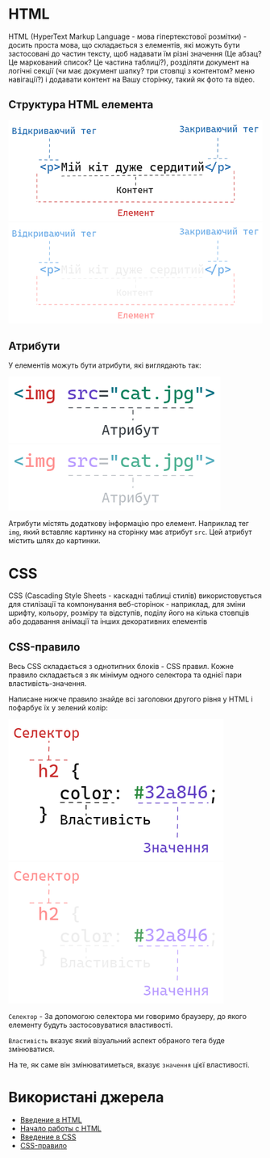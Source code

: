 # HTML

HTML (HyperText Markup Language - мова гіпертекстової розмітки) - досить проста мова, що складається з елементів, які можуть бути застосовані до частин тексту, щоб надавати їм різні значення (Це абзац? Це маркований список? Це частина таблиці?), розділяти документ на логічні секції (чи має документ шапку? три стовпці з контентом? меню навігації?) і додавати контент на Вашу сторінку, такий як фото та відео.

## Структура HTML елемента

![Структура HTML елемента](/web/img/html-element.png#gh-light-mode-only)![Структура HTML елемента](/web/img/html-element-dark.png#gh-dark-mode-only)

## Атрибути

У елементів можуть бути атрибути, які виглядають так:

![Атрибут](/web/img/attribute.png#gh-light-mode-only)![Атрибут](/web/img/attribute-dark.png#gh-dark-mode-only)

Атрибути містять додаткову інформацію про елемент. Наприклад тег `img`, який вставляє картинку на сторінку має атрибут `src`. Цей атрибут містить шлях до картинки.

# CSS

CSS (Cascading Style Sheets - каскадні таблиці стилів) використовується для стилізації та компонування веб-сторінок - наприклад, для зміни шрифту, кольору, розміру та відступів, поділу його на кілька стовпців або додавання анімації та інших декоративних елементів

## CSS-правило

Весь CSS складається з однотипних блоків - CSS правил. Кожне правило складається з як мінімум одного селектора та однієї пари властивість-значення.

Написане нижче правило знайде всі заголовки другого рівня у HTML і пофарбує їх у зелений колір:

![CSS-правило](/web/img/css-rule.png#gh-light-mode-only)![CSS-правило](/web/img/css-rule-dark.png#gh-dark-mode-only)

`Селектор` - За допомогою селектора ми говоримо браузеру, до якого елементу будуть застосовуватися властивості.

`Властивість` вказує який візуальний аспект обраного тега буде змінюватися.

На те, як саме він змінюватиметься, вказує `значення` цієї властивості.

# Використані джерела
- [Введение в HTML](https://developer.mozilla.org/ru/docs/Learn/HTML/Introduction_to_HTML)
- [Начало работы с HTML](https://developer.mozilla.org/ru/docs/Learn/HTML/Introduction_to_HTML/Getting_started)
- [Введение в CSS](https://developer.mozilla.org/ru/docs/Learn/CSS/First_steps)
- [CSS-правило](https://doka.guide/css/css-rule/)